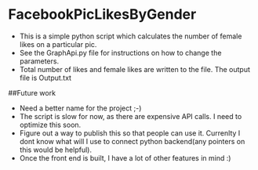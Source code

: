# FacebookPicLikesByGender
* This is a simple python script which calculates the number of female likes on a particular pic.
* See the GraphApi.py file for instructions on how to change the parameters.
* Total number of likes and female likes are written to the file. The output file is Output.txt

##Future work
* Need a better name for the project ;-)
* The script is slow for now, as there are expensive API calls. I need to optimize this soon. 
* Figure out a way to publish this so that people can use it. Currenlty I dont know what will I use to connect python  backend(any pointers on this would be helpful).
* Once the front end is built, I have a lot of other features in mind :)
